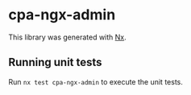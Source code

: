# cpa-ngx-admin

This library was generated with [Nx](https://nx.dev).

## Running unit tests

Run `nx test cpa-ngx-admin` to execute the unit tests.
